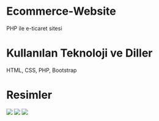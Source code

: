 # Ecommerce-Website
PHP ile e-ticaret sitesi
# Kullanılan Teknoloji ve Diller 
HTML, CSS, PHP, Bootstrap 

# Resimler
![](screenshot/ecom1.png)
![](screenshot/ecom2.png)
![](screenshot/ecom3.png)
